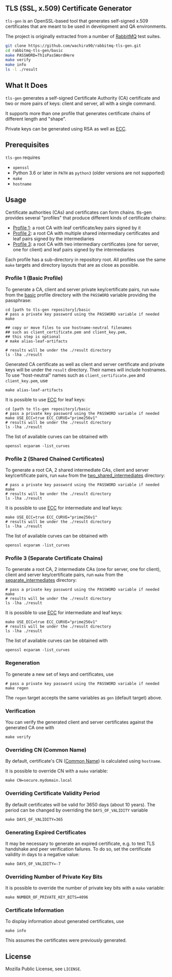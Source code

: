 ## TLS (SSL, x.509) Certificate Generator

`tls-gen` is an OpenSSL-based tool that generates self-signed x.509 certificates that are
meant to be used in development and QA environments.

The project is originally extracted from a number of [RabbitMQ](https://rabbitmq.com) test suites.

```sh
git clone https://github.com/wachira90/rabbitmq-tls-gen.git
cd rabbitmq-tls-gen/basic
make PASSWORD=Th1sPasSWordHere
make verify
make info
ls -l ./result
```

## What It Does

`tls-gen` generates a self-signed Certificate Authority (CA) certificate
and two or more pairs of keys: client and server, all with a single command.

It supports more than one profile that generates certificate chains of different length and "shape".

Private keys can be generated using RSA as well as [ECC][ecc-intro].

## Prerequisites

`tls-gen` requires

 * `openssl`
 * Python 3.6 or later in `PATH` as `python3` (older versions are not supported)
 * `make`
 * `hostname`



## Usage

Certificate authorities (CAs) and certificates can form chains. tls-gen provides
several "profiles" that produce different kinds of certificate chains:

 * [Profile 1](./basic/): a root CA with leaf certificate/key pairs signed by it
 * [Profile 2](./two_shared_intermediates/): a root CA with multiple shared intermediary certificates and leaf pairs signed by the intermediaries
 * [Profile 3](./separate_intermediates/): a root CA with two intermediary certificates (one for server, one for client) and leaf pairs signed by the intermediaries

Each profile has a sub-directory in repository root. All profiles use
the same `make` targets and directory layouts that are as close as possible.

### Profile 1 (Basic Profile)

To generate a CA, client and server private key/certificate pairs, run
`make` from the [basic](./basic) profile directory with the `PASSWORD` variable
providing the passphrase:

``` shell
cd [path to tls-gen repository]/basic
# pass a private key password using the PASSWORD variable if needed
make

## copy or move files to use hostname-neutral filenames
## such as client_certificate.pem and client_key.pem,
## this step is optional
# make alias-leaf-artifacts

# results will be under the ./result directory
ls -lha ./result
```

Generated CA certificate as well as client and server certificate and private keys will be
under the `result` directory. Their names will include hostnames. To use
"host-neutral" names such as `client_certificate.pem` and `client_key.pem`, use

``` shell
make alias-leaf-artifacts
```

It is possible to use [ECC][ecc-intro] for leaf keys:

``` shell
cd [path to tls-gen repository]/basic
# pass a private key password using the PASSWORD variable if needed
make USE_ECC=true ECC_CURVE="prime256v1"
# results will be under the ./result directory
ls -lha ./result
```

The list of available curves can be obtained with

``` shell
openssl ecparam -list_curves
```

### Profile 2 (Shared Chained Certificates)

To generate a root CA, 2 shared intermediate CAs, client and server key/certificate pairs, run `make` from
the [two_shared_intermediates](./two_shared_intermediates) directory:

``` shell
# pass a private key password using the PASSWORD variable if needed
make
# results will be under the ./result directory
ls -lha ./result
```

It is possible to use [ECC][ecc-intro] for intermediate and leaf keys:

``` shell
make USE_ECC=true ECC_CURVE="prime256v1"
# results will be under the ./result directory
ls -lha ./result
```

The list of available curves can be obtained with

``` shell
openssl ecparam -list_curves
```

### Profile 3 (Separate Certificate Chains)

To generate a root CA, 2 intermediate CAs (one for server, one for client), client and server key/certificate pairs, run `make` from
the [separate_intermediates](./separate_intermediates) directory:

``` shell
# pass a private key password using the PASSWORD variable if needed
make
# results will be under the ./result directory
ls -lha ./result
```

It is possible to use [ECC][ecc-intro] for intermediate and leaf keys:

``` shell
make USE_ECC=true ECC_CURVE="prime256v1"
# results will be under the ./result directory
ls -lha ./result
```

The list of available curves can be obtained with

``` shell
openssl ecparam -list_curves
```

### Regeneration

To generate a new set of keys and certificates, use

``` shell
# pass a private key password using the PASSWORD variable if needed
make regen
```

The `regen` target accepts the same variables as `gen` (default target) above.

### Verification

You can verify the generated client and server certificates against the generated CA one with

``` shell
make verify
```

### Overriding CN (Common Name)

By default, certificate's CN ([Common Name](http://tldp.org/HOWTO/Apache-WebDAV-LDAP-HOWTO/glossary.html)) is calculated using `hostname`.

It is possible to override CN with a `make` variable:

``` shell
make CN=secure.mydomain.local
```

### Overriding Certificate Validity Period

By default certificates will be valid for 3650 days (about 10 years). The period
can be changed by overriding the `DAYS_OF_VALIDITY` variable

``` shell
make DAYS_OF_VALIDITY=365
```

### Generating Expired Certificates

It may be necessary to generate an expired certificate, e.g. to test TLS handshake
and peer verification failures. To do so, set the certificate validity in
days to a negative value:

``` shell
make DAYS_OF_VALIDITY=-7
```

### Overriding Number of Private Key Bits

It is possible to override the number of private key bits
with a `make` variable:

``` shell
make NUMBER_OF_PRIVATE_KEY_BITS=4096
```

### Certificate Information

To display information about generated certificates, use

``` shell
make info
```

This assumes the certificates were previously generated.



## License

Mozilla Public License, see `LICENSE`.

[ecc-intro]: https://blog.cloudflare.com/a-relatively-easy-to-understand-primer-on-elliptic-curve-cryptography/
